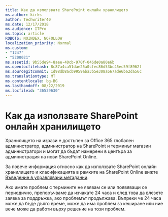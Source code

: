 ```yaml
---
title: Как да използвате SharePoint онлайн хранилището
ms.author: kirks
author: Techwriter40
ms.date: 12/17/2018
ms.audience: ITPro
ms.topic: article
ROBOTS: NOINDEX, NOFOLLOW
localization_priority: Normal
ms.custom:
- "1247"
- "5200021"
ms.assetid: 9b55de94-8aee-40cb-970f-046de0a80e6b
ms.openlocfilehash: 8c87a4ca51dae25a0cfec86d53bc45ec59f8962f
ms.sourcegitcommit: 1d98db8acb9959aba3b5e308a567ade6b62da56c
ms.translationtype: MT
ms.contentlocale: bg-BG
ms.lasthandoff: 08/22/2019
ms.locfileid: "36539630"
---
```

# <a name="how-to-use-the-sharepoint-online-term-store"></a>Как да използвате SharePoint онлайн хранилището

Хранилището на изрази е достъпен за Office 365 глобален администратор, администратор на SharePoint и терминът магазин администратори и могат да бъдат намерени в центъра за администрация на нови SharePoint Online.
  
За повече информация относно как да използвате SharePoint онлайн хранилището и класификацията в рамките на SharePoint Online вижте [Въведение в управлявани метаданни](https://go.microsoft.com/fwlink/?linkid=2044674&amp;clcid=0x409).
  
Ако имате проблем с термините не явявам се или появяващи се периодично, препоръчваме да изчакате 24 часа и след това да влезете заявка за поддръжка, ако проблемът продължава. Въпреки че 24 часа може да бъде дълго време, може да има проблем за кеширане или ние вече може да работи върху решение на този проблем.
  